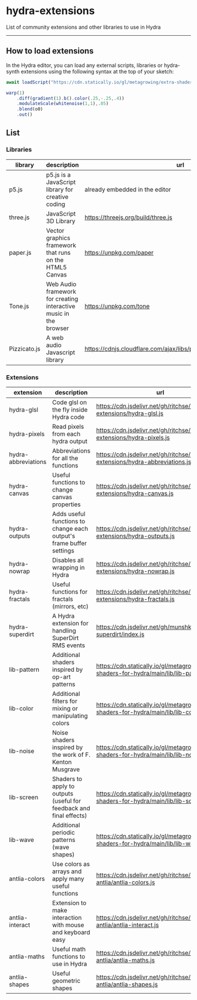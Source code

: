 # hydra-extensions
List of community extensions and other libraries to use in Hydra

---

## How to load extensions

In the Hydra editor, you can load any external scripts, libraries or hydra-synth extensions using the following syntax at the top of your sketch:

```javascript
await loadScript("https://cdn.statically.io/gl/metagrowing/extra-shaders-for-hydra/main/lib/lib-noise.js")

warp(1)
	.diff(gradient(1).b().color(.25,-.25,.4))
	.modulateScale(whitenoise(1,1),.05)
	.blend(o0)
  	.out()
```

## List

### Libraries

| library      | description                                                       | url                                                                     |
|--------------|-------------------------------------------------------------------|-------------------------------------------------------------------------|
| p5.js        | p5.js is a JavaScript library for creative coding                 | already embedded in the editor                                          |
| three.js     | JavaScript 3D Library                                             | https://threejs.org/build/three.js                                      |
| paper.js     | Vector graphics framework that runs on the HTML5 Canvas           | https://unpkg.com/paper                                                 |
| Tone.js      | Web Audio framework for creating interactive music in the browser | https://unpkg.com/tone                                                  |
| Pizzicato.js | A web audio Javascript library                                    | https://cdnjs.cloudflare.com/ajax/libs/pizzicato/0.6.4/Pizzicato.min.js |

### Extensions

| extension           | description                                                         | url                                                                                      |
|---------------------|---------------------------------------------------------------------|------------------------------------------------------------------------------------------|
| hydra-glsl          | Code glsl on the fly inside Hydra code                              | https://cdn.jsdelivr.net/gh/ritchse/hydra-extensions/hydra-glsl.js                       |
| hydra-pixels        | Read pixels from each hydra output                                  | https://cdn.jsdelivr.net/gh/ritchse/hydra-extensions/hydra-pixels.js                     |
| hydra-abbreviations | Abbreviations for all the functions                                 | https://cdn.jsdelivr.net/gh/ritchse/hydra-extensions/hydra-abbreviations.js              |
| hydra-canvas        | Useful functions to change canvas properties                        | https://cdn.jsdelivr.net/gh/ritchse/hydra-extensions/hydra-canvas.js                     |
| hydra-outputs       | Adds useful functions to change each output's frame buffer settings | https://cdn.jsdelivr.net/gh/ritchse/hydra-extensions/hydra-outputs.js                    |
| hydra-nowrap        | Disables all wrapping in Hydra                                      | https://cdn.jsdelivr.net/gh/ritchse/hydra-extensions/hydra-nowrap.js                     |
| hydra-fractals      | Useful functions for fractals (mirrors, etc)                        | https://cdn.jsdelivr.net/gh/ritchse/hydra-extensions/hydra-fractals.js                   |
| hydra-superdirt     | A Hydra extension for handling SuperDirt RMS events                 | https://cdn.jsdelivr.net/gh/munshkr/hydra-superdirt/index.js                             |
| lib-pattern         | Additional shaders inspired by op-art patterns                      | https://cdn.statically.io/gl/metagrowing/extra-shaders-for-hydra/main/lib/lib-pattern.js |
| lib-color           | Additional filters for mixing or manipulating colors                | https://cdn.statically.io/gl/metagrowing/extra-shaders-for-hydra/main/lib/lib-color.js   |
| lib-noise           | Noise shaders inspired by the work of F. Kenton Musgrave            | https://cdn.statically.io/gl/metagrowing/extra-shaders-for-hydra/main/lib/lib-noise.js   |
| lib-screen          | Shaders to apply to outputs (useful for feedback and final effects) | https://cdn.statically.io/gl/metagrowing/extra-shaders-for-hydra/main/lib/lib-screen.js  |
| lib-wave            | Additional periodic patterns (wave shapes)                          | https://cdn.statically.io/gl/metagrowing/extra-shaders-for-hydra/main/lib/lib-wave.js    |
| antlia-colors       | Use colors as arrays and apply many useful functions                | https://cdn.jsdelivr.net/gh/ritchse/hydra-antlia/antlia-colors.js                        |
| antlia-interact     | Extension to make interaction with mouse and keyboard easy          | https://cdn.jsdelivr.net/gh/ritchse/hydra-antlia/antlia-interact.js                      |
| antlia-maths        | Useful math functions to use in Hydra                               | https://cdn.jsdelivr.net/gh/ritchse/hydra-antlia/antlia-maths.js                         |
| antlia-shapes       | Useful geometric shapes                                             | https://cdn.jsdelivr.net/gh/ritchse/hydra-antlia/antlia-shapes.js                        |
